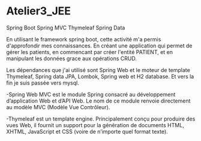 # Atelier3_JEE

Spring Boot Spring MVC Thymeleaf Spring Data 

En utilisant le framework spring boot, cette activité m'a permis d'approfondir mes connaissances. En créant une application qui permet de gérer les patients, en commencant par créer l'entité PATIENT, et en manipulant les données grace aux opérations CRUD. 

Les dépendances que j'ai utilisé sont Spring Web et le moteur de template Thymeleaf, Spring data JPA, Lombok, Spring web et H2 database. Et vers la fin je suis passée vers mysql.

-Spring Web MVC est le module Spring consacré au développement d’application Web et d’API Web. Le nom de ce module renvoie directement au modèle MVC (Modèle Vue Contrôleur).

-Thymeleaf est un template engine. Principalement conçu pour produire des vues Web, il fournit un support pour la génération de documents HTML, XHTML, JavaScript et CSS (voire de n’importe quel format texte).
